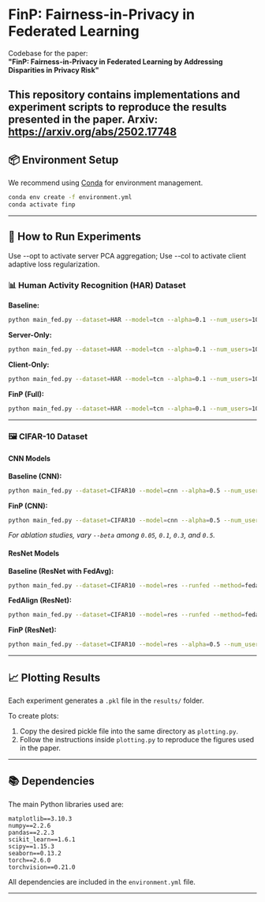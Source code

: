 # FinP: Fairness-in-Privacy in Federated Learning

Codebase for the paper:  
**"FinP: Fairness-in-Privacy in Federated Learning by Addressing Disparities in Privacy Risk"**

This repository contains implementations and experiment scripts to reproduce the results presented in the paper.
Arxiv: https://arxiv.org/abs/2502.17748
---

## 📦 Environment Setup

We recommend using [Conda](https://docs.conda.io/) for environment management.

```bash
conda env create -f environment.yml
conda activate finp
```

---

## 🚀 How to Run Experiments

Use --opt to activate server PCA aggregation; Use --col to activate client adaptive loss regularization.

### 📊 Human Activity Recognition (HAR) Dataset

**Baseline:**
```bash
python main_fed.py --dataset=HAR --model=tcn --alpha=0.1 --num_users=10 --local_ep=1 --epochs=20
```

**Server-Only:**
```bash
python main_fed.py --dataset=HAR --model=tcn --alpha=0.1 --num_users=10 --local_ep=1 --epochs=20 --opt
```

**Client-Only:**
```bash
python main_fed.py --dataset=HAR --model=tcn --alpha=0.1 --num_users=10 --local_ep=1 --epochs=20 --col --beta=2
```

**FinP (Full):**
```bash
python main_fed.py --dataset=HAR --model=tcn --alpha=0.1 --num_users=10 --local_ep=1 --epochs=20 --opt --col --beta=2
```

---

### 🖼️ CIFAR-10 Dataset

#### CNN Models

**Baseline (CNN):**
```bash
python main_fed.py --dataset=CIFAR10 --model=cnn --alpha=0.5 --num_users=10 --local_ep=5 --epochs=20
```

**FinP (CNN):**
```bash
python main_fed.py --dataset=CIFAR10 --model=cnn --alpha=0.5 --num_users=10 --local_ep=5 --epochs=20 --opt --col --beta=0.1
```
*For ablation studies, vary `--beta` among `0.05`, `0.1`, `0.3`, and `0.5`.*

#### ResNet Models

**Baseline (ResNet with FedAvg):**
```bash
python main_fed.py --dataset=CIFAR10 --model=res --runfed --method=fedavg --alpha=0.5 --num_users=10 --local_ep=5 --epochs=20
```

**FedAlign (ResNet):**
```bash
python main_fed.py --dataset=CIFAR10 --model=res --runfed --method=fedalign --alpha=0.5 --num_users=10 --local_ep=5 --epochs=20
```

**FinP (ResNet):**
```bash
python main_fed.py --dataset=CIFAR10 --model=res --alpha=0.5 --num_users=10 --local_ep=5 --opt --col --beta=0.05 --epochs=20
```

---

## 📈 Plotting Results

Each experiment generates a `.pkl` file in the `results/` folder.

To create plots:
1. Copy the desired pickle file into the same directory as `plotting.py`.
2. Follow the instructions inside `plotting.py` to reproduce the figures used in the paper.

---

## 📚 Dependencies

The main Python libraries used are:

```
matplotlib==3.10.3
numpy==2.2.6
pandas==2.2.3
scikit_learn==1.6.1
scipy==1.15.3
seaborn==0.13.2
torch==2.6.0
torchvision==0.21.0
```

All dependencies are included in the `environment.yml` file.

---